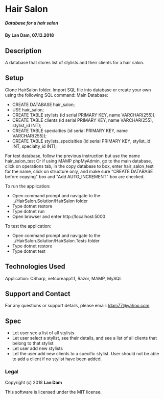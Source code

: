 # Hair Salon
##### Database for a hair salon

#### By Lan Dam, 07.13.2018

## Description

A database that stores list of stylists and their clients for a hair salon.

## Setup

Clone HairSalon folder.
Import SQL file into database or create your own using the following SQL command:
Main Database:
* CREATE DATABASE hair_salon;
* USE hair_salon;
* CREATE TABLE stylists (id serial PRIMARY KEY, name VARCHAR(255));
* CREATE TABLE clients (id serial PRIMARY KEY, name VARCHAR(255), stylist_id INT);
* CREATE TABLE specialties (id serial PRIMARY KEY, name VARCHAR(255));
* CREATE TABLE stylists_specialties (id serial PRIMARY KEY, stylist_id INT, specialty_id INT);

For test database, follow the previous instruction but use the name hair_salon_test
Or if using MAMP phpMyAdmin, go to the main database, click on operations tab, in the copy database to box, enter hair_salon_test for the name, click on structure only, and make sure "CREATE DATABASE before copying" box and "Add AUTO_INCREMENT" box are checked.

To run the application:
* Open command prompt and navigate to the ../HairSalon.Solution/HairSalon folder
* Type dotnet restore
* Type dotnet run
* Open browser and enter http://localhost:5000

To test the application:
* Open command prompt and navigate to the ../HairSalon.Solution/HairSalon.Tests folder
* Type dotnet restore
* Type dotnet test

## Technologies Used

Application: CSharp, netcoreapp1.1, Razor, MAMP, MySQL

## Support and Contact

For any questions or support details, please email:
ldam77@yahoo.com

## Spec

* Let user see a list of all stylists
* Let user select a stylist, see their details, and see a list of all clients that belong to that stylist
* Let user add new stylists
* Let the user add new clients to a specific stylist. User should not be able to add a client if no stylist have been added.

### Legal

Copyright (c) 2018 **Lan Dam**

This software is licensed under the MIT license.
